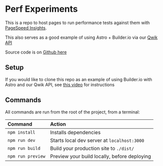 <!-- HACK: this is a copy and paste from the root README for the homepage,
until I can find why netlify deploys can't handle importing from the top
level readme.md -->

# Perf Experiments

This is a repo to host pages to run performance tests against them with [PageSpeed Insights](https://pagespeed.web.dev/).

This also serves as a good example of using Astro + Builder.io via our [Qwik API](https://www.builder.io/c/docs/qwik-api)

Source code is on [Github here](https://github.com/builderio/perf-experiments)

## Setup

If you would like to clone this repo as an example of using Builder.io with Astro and our Qwik API, see [this video](https://www.loom.com/share/d8f49865120e417f93a6e62c8b29c8b1) for instructions

## Commands

All commands are run from the root of the project, from a terminal:

| Command           | Action                                       |
| :---------------- | :------------------------------------------- |
| `npm install`     | Installs dependencies                        |
| `npm run dev`     | Starts local dev server at `localhost:3000`  |
| `npm run build`   | Build your production site to `./dist/`      |
| `npm run preview` | Preview your build locally, before deploying |
